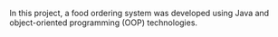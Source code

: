 In this project, a food ordering system was developed using Java and object-oriented programming (OOP) technologies.
